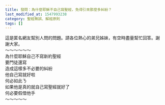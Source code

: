 ```yaml
---
title: 發問：為什麼耶穌不自己寫聖經，免得引來那麼多糾紛？
last_modified_at: 1547993238
category: 聖經無誤、解經原則
tags: []
---
```


<p>這是匿名網友幫別人問的問題。請各位熱心的弟兄姊妹，有空時盡量幫忙回答。謝謝大家。<br/><!--more-->～～～～～～<br/>為什麼耶穌自己不寫新約聖經<br/>    要門徒還寫<br/>    造成這樣多不必要的糾紛<br/>    他自己寫就好啦<br/>    何必如此ㄋ<br/>    如果他是真的就自己寫聖經就好了<br/>    何必要假借他手<br/>～～～～～
</p>